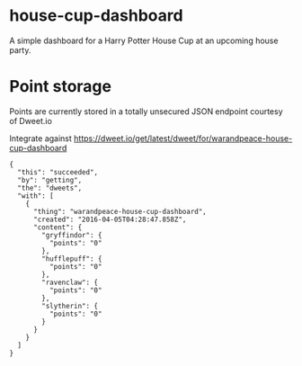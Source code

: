 # house-cup-dashboard
A simple dashboard for a Harry Potter House Cup at an upcoming house party.


# Point storage

Points are currently stored in a totally unsecured JSON endpoint courtesy of Dweet.io

Integrate against https://dweet.io/get/latest/dweet/for/warandpeace-house-cup-dashboard

```
{
  "this": "succeeded",
  "by": "getting",
  "the": "dweets",
  "with": [
    {
      "thing": "warandpeace-house-cup-dashboard",
      "created": "2016-04-05T04:28:47.858Z",
      "content": {
        "gryffindor": {
          "points": "0"
        },
        "hufflepuff": {
          "points": "0"
        },
        "ravenclaw": {
          "points": "0"
        },
        "slytherin": {
          "points": "0"
        }
      }
    }
  ]
}
```
